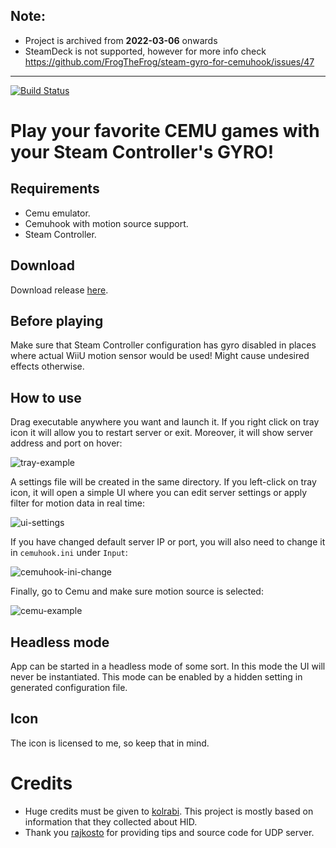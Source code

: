 ## Note: 
* Project is archived from **2022-03-06** onwards
* SteamDeck is not supported, however for more info check https://github.com/FrogTheFrog/steam-gyro-for-cemuhook/issues/47

----

[![Build Status](https://travis-ci.com/FrogTheFrog/steam-gyro-for-cemuhook.svg?branch=master)](https://travis-ci.com/FrogTheFrog/steam-gyro-for-cemuhook)

# Play your favorite CEMU games with your Steam Controller's GYRO!

## Requirements

* Cemu emulator.
* Cemuhook with motion source support.
* Steam Controller.

## Download

Download release [here](https://github.com/FrogTheFrog/steam-gyro-for-cemuhook/releases).

## Before playing  

Make sure that Steam Controller configuration has gyro disabled in places where actual WiiU motion sensor would be used! Might cause undesired effects otherwise.

## How to use

Drag executable anywhere you want and launch it. If you right click on tray icon it will allow you to restart server or exit. Moreover, it will show server address and port on hover:

![tray-example](./assets/tray.png "Tray example")

A settings file will be created in the same directory. If you left-click on tray icon, it will open a simple UI where you can edit server settings or apply filter for motion data in real time:

![ui-settings](./assets/ui-settings.png "UI-settings example")

If you have changed default server IP or port, you will also need to change it in `cemuhook.ini` under `Input`:

![cemuhook-ini-change](./assets/cemuhook-ini-change.png "Cemuhook ini example")

Finally, go to Cemu and make sure motion source is selected:

![cemu-example](./assets/cemu-example.png "Cemu example")

## Headless mode

App can be started in a headless mode of some sort. In this mode the UI will never be instantiated. This mode can be enabled by a hidden setting in generated configuration file. 

## Icon

The icon is licensed to me, so keep that in mind.

# Credits

* Huge credits must be given to [kolrabi](https://github.com/kolrabi/steamcontroller). This project is mostly based on information that they collected about HID.
* Thank you [rajkosto](https://github.com/rajkosto/DS4Windows) for providing tips and source code for UDP server.
